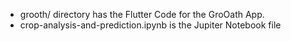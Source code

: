 - grooth/ directory has the Flutter Code for the GroOath App.
- crop-analysis-and-prediction.ipynb is the Jupiter Notebook file
